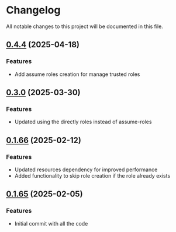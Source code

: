 # Changelog

All notable changes to this project will be documented in this file.
## [0.4.4]() (2025-04-18)

### Features

* Add assume roles creation for manage trusted roles

## [0.3.0]() (2025-03-30)

### Features

* Updated using the directly roles instead of assume-roles

## [0.1.66]() (2025-02-12)

### Features

* Updated resources dependency for improved performance
* Added functionality to skip role creation if the role already exists

## [0.1.65]() (2025-02-05)

### Features

* Initial commit with all the code
